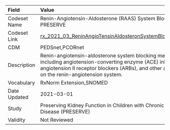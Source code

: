 |Field        |Value                                                                                                                                                                                                                    |
|:------------|:------------------------------------------------------------------------------------------------------------------------------------------------------------------------------------------------------------------------|
|Codeset Name |Renin-Angiotensin-Aldosterone (RAAS) System Blockers for PRESERVE                                                                                                                                                        |
|Codeset Link |[rx_2021_03_ReninAngioTensinAldosteronSystemBlockers_V1.csv](https://github.com/PEDSnet/Variable-Dictionary/blob/main/drugs/rx_2021_03_ReninAngioTensinAldosteronSystemBlockers_V1.csv.csv)                              |
|CDM          |PEDSnet,PCORnet                                                                                                                                                                                                          |
|Description  |Renin-angiotensin-aldosterone system blocking medications including angiotension-converting enzyme (ACE) inhibitors, angiotension II receptor blockers (ARBs), and other agents acting on the renin-angiotension system. |
|Vocabulary   |RxNorm Extension,SNOMED                                                                                                                                                                                                  |
|Date Updated |2021-03-01                                                                                                                                                                                                               |
|Study        |Preserving Kidney Function in Children with Chronic Kidney Disease (PRESERVE)                                                                                                                                            |
|Validity     |Not Reviewed                                                                                                                                                                                                             |
